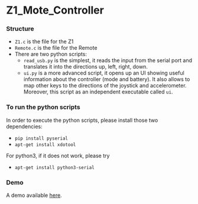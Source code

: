# Z1_Mote_Controller

### Structure

* `Z1.c` is the file for the Z1
* `Remote.c` is the file for the Remote
* There are two python scripts:
  * `read_usb.py` is the simplest, it reads the input from the serial port and translates it into the directions up, left, right, down.
  * `ui.py` is a more advanced script, it opens up an UI showing useful information about the controller (mode and battery). It also allows to map other keys to the directions of the joystick and accelerometer. Moreover, this script as an independent executable called `ui`.

### To run the python scripts
In order to execute the python scripts, please install those two dependencies:
* `pip install pyserial`
* `apt-get install xdotool`

For python3, if it does not work, please try
* `apt-get install python3-serial`

### Demo
A demo available [here](https://youtu.be/fNujyreeeCI).
